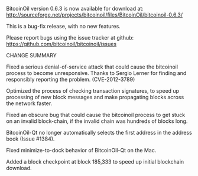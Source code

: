 BitcoinOil version 0.6.3 is now available for download at:
  http://sourceforge.net/projects/bitcoinoil/files/BitcoinOil/bitcoinoil-0.6.3/

This is a bug-fix release, with no new features.

Please report bugs using the issue tracker at github:
  https://github.com/bitcoinoil/bitcoinoil/issues

CHANGE SUMMARY

Fixed a serious denial-of-service attack that could cause the
bitcoinoil process to become unresponsive. Thanks to Sergio Lerner
for finding and responsibly reporting the problem. (CVE-2012-3789)

Optimized the process of checking transaction signatures, to
speed up processing of new block messages and make propagating
blocks across the network faster.

Fixed an obscure bug that could cause the bitcoinoil process to get
stuck on an invalid block-chain, if the invalid chain was
hundreds of blocks long.

BitcoinOil-Qt no longer automatically selects the first address
in the address book (Issue #1384).

Fixed minimize-to-dock behavior of BitcoinOil-Qt on the Mac.

Added a block checkpoint at block 185,333 to speed up initial
blockchain download.
